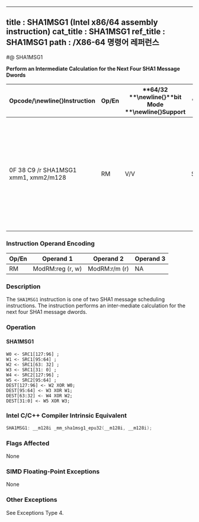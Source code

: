 ----------------------------
title : SHA1MSG1 (Intel x86/64 assembly instruction)
cat_title : SHA1MSG1
ref_title : SHA1MSG1
path : /X86-64 명령어 레퍼런스
----------------------------
#@ SHA1MSG1

**Perform an Intermediate Calculation for the Next Four SHA1 Message Dwords**

|**Opcode/**\newline{}**Instruction**|**Op/En**|**64/32 **\newline{}**bit Mode **\newline{}**Support**|**CPUID **\newline{}**Feature **\newline{}**Flag**|**Description**|
|------------------------------------|---------|------------------------------------------------------|--------------------------------------------------|---------------|
|0F 38 C9 /r SHA1MSG1 xmm1, xmm2/m128|RM|V/V|SHA|Performs an intermediate calculation for the next four SHA1 message dwords using previous message dwords from xmm1 and xmm2/m128, storing the result in xmm1.|
### Instruction Operand Encoding


|Op/En|Operand 1|Operand 2|Operand 3|
|-----|---------|---------|---------|
|RM|ModRM:reg (r, w)|ModRM:r/m (r)|NA|
### Description


The `SHA1MSG1` instruction is one of two SHA1 message scheduling instructions. The instruction performs an inter-mediate calculation for the next four SHA1 message dwords.


### Operation
#### SHA1MSG1 
```info-verb
W0 <-  SRC1[127:96] ; 
W1  <- SRC1[95:64] ; 
W2  <- SRC1[63: 32] ; 
W3  <- SRC1[31: 0] ; 
W4 <-  SRC2[127:96] ; 
W5  <- SRC2[95:64] ; 
DEST[127:96]  <- W2 XOR W0; 
DEST[95:64]  <- W3 XOR W1; 
DEST[63:32] <-  W4 XOR W2; 
DEST[31:0]  <- W5 XOR W3; 
```

### Intel C/C++ Compiler Intrinsic Equivalent

```cpp
SHA1MSG1: __m128i _mm_sha1msg1_epu32(__m128i, __m128i);
```
### Flags Affected


None

### SIMD Floating-Point Exceptions


None

### Other Exceptions


See Exceptions Type 4.

